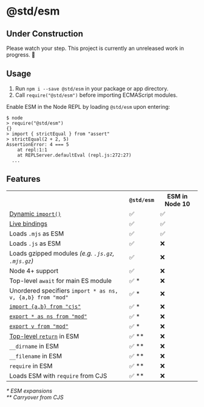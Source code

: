 # @std/esm

Under Construction
---

Please watch your step. This project is currently an unreleased work in progress. 🚧

Usage
---

  1. Run `npm i --save @std/esm` in your package or app directory.
  2. Call `require("@std/esm")` before importing ECMAScript modules.

Enable ESM in the Node REPL by loading `@std/esm` upon entering:

```shell
$ node
> require("@std/esm")
{}
> import { strictEqual } from "assert"
> strictEqual(2 + 2, 5)
AssertionError: 4 === 5
    at repl:1:1
    at REPLServer.defaultEval (repl.js:272:27)
  ...
```

Features
---

<table>
<tr><th></td><th><code>@std/esm</code></td><th>ESM in Node 10</th></tr>
<tr><td><a href="https://github.com/tc39/proposal-dynamic-import">Dynamic <code>import()</code></a></td><td>✅</td><td>✅</td></tr>
<tr><td><a href="https://ponyfoo.com/articles/es6-modules-in-depth#bindings-not-values">Live bindings</a></td><td>✅</td><td>✅</td></tr>
<tr><td>Loads <code>.mjs</code> as ESM</td><td>✅</td><td>✅</td></tr>
<tr><td>Loads <code>.js</code> as ESM</td><td>✅</td><td>❌</td></tr>
<tr><td>Loads gzipped modules <i>(e.g. <code>.js.gz</code>, <code>.mjs.gz</code>)</i></td><td>✅</td><td>❌</td></tr>
<tr><td>Node 4+ support</td><td>✅</td><td>❌</td></tr>
<tr><td>Top-level <code>await</code> for main ES module</td><td>✅ *</td><td>❌</td></tr>
<tr><td>Unordered specifiers <code>import * as ns, v, {a,b} from "mod"</code></td><td>✅ *</td><td>❌</td></tr>
<tr><td><a href="https://ponyfoo.com/articles/es6-modules-in-depth#importing-named-exports"><code>import {a,b} from "cjs"</code></a></td><td>✅ *</td><td>❌</td></tr>
<tr><td><a href="https://github.com/leebyron/ecmascript-export-ns-from"><code>export * as ns from "mod"</code></a></td><td>✅ *</td><td>❌</td></tr>
<tr><td><a href="https://github.com/leebyron/ecmascript-export-default-from"><code>export v from "mod"</code></a></td><td>✅ *</td><td>❌</td></tr>
<tr><td><a href="http://stackoverflow.com/questions/28955047/why-does-a-module-level-return-statement-work-in-node-js/#28955050">Top-level <code>return</code></a> in ESM</td><td>✅ **</td><td>❌</td></tr>
<tr><td><code>__dirname</code> in ESM</td><td>✅ **</td><td>❌</td></tr>
<tr><td><code>__filename</code> in ESM</td><td>✅ **</td><td>❌</td></tr>
<tr><td><code>require</code> in ESM</td><td>✅ **</td><td>❌</td></tr>
<tr><td>Loads ESM with <code>require</code> from CJS</td><td>✅ **</td><td>❌</td></tr>
</table>

<p>
<i>* ESM expansions</i><br>
<i>** Carryover from CJS</i>
</p>
